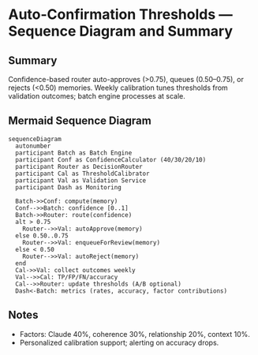 # Auto-Confirmation Thresholds — Sequence Diagram and Summary

## Summary

Confidence-based router auto-approves (>0.75), queues (0.50–0.75), or rejects (<0.50) memories. Weekly calibration tunes thresholds from validation outcomes; batch engine processes at scale.

## Mermaid Sequence Diagram

```mermaid
sequenceDiagram
  autonumber
  participant Batch as Batch Engine
  participant Conf as ConfidenceCalculator (40/30/20/10)
  participant Router as DecisionRouter
  participant Cal as ThresholdCalibrator
  participant Val as Validation Service
  participant Dash as Monitoring

  Batch->>Conf: compute(memory)
  Conf-->>Batch: confidence [0..1]
  Batch->>Router: route(confidence)
  alt > 0.75
    Router-->>Val: autoApprove(memory)
  else 0.50..0.75
    Router-->>Val: enqueueForReview(memory)
  else < 0.50
    Router-->>Val: autoReject(memory)
  end
  Cal->>Val: collect outcomes weekly
  Val-->>Cal: TP/FP/FN/accuracy
  Cal-->>Router: update thresholds (A/B optional)
  Dash<-Batch: metrics (rates, accuracy, factor contributions)
```

## Notes

- Factors: Claude 40%, coherence 30%, relationship 20%, context 10%.
- Personalized calibration support; alerting on accuracy drops.
